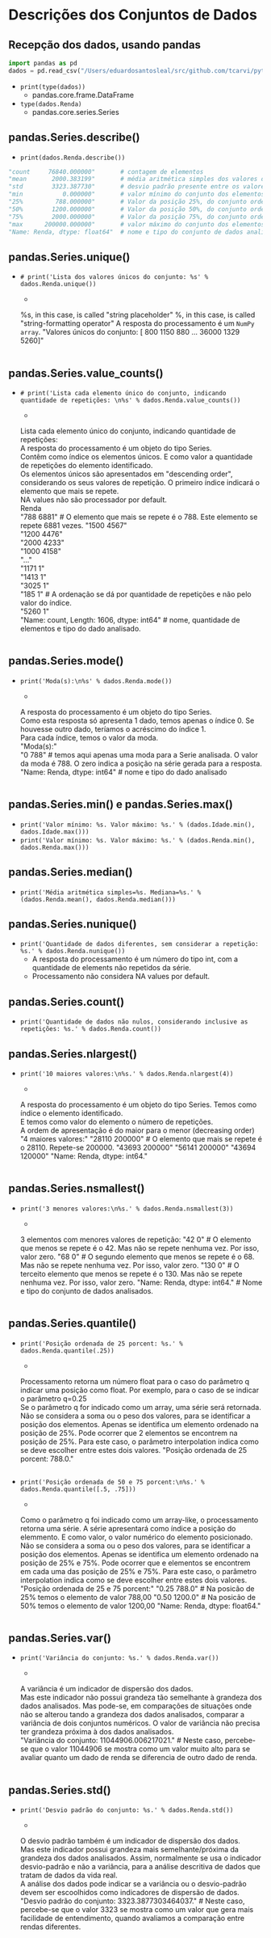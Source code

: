 # Descrições dos Conjuntos de Dados


## Recepção dos dados, usando pandas
```python
import pandas as pd
dados = pd.read_csv("/Users/eduardosantosleal/src/github.com/tcarvi/pythonTutorials/myvenv/Curso_de_Estatistica_Parte_2/dados.csv")
```  
- `print(type(dados))`
    - pandas.core.frame.DataFrame
- `type(dados.Renda)`
    - pandas.core.series.Series

## pandas.Series.describe()
- `print(dados.Renda.describe())`  
```python  
"count     76840.000000"       # contagem de elementos  
"mean       2000.383199"       # média aritmética simples dos valores dos elementos  
"std        3323.387730"       # desvio padrão presente entre os valores dos elementos  
"min           0.000000"       # valor mínimo do conjunto dos elementos  
"25%         788.000000"       # Valor da posição 25%, do conjunto ordenado de elementos.  
"50%        1200.000000"       # Valor da posição 50%, do conjunto ordenado de elementos.  
"75%        2000.000000"       # Valor da posição 75%, do conjunto ordenado de elementos.  
"max      200000.000000"       # valor máximo do conjunto dos elementos  
"Name: Renda, dtype: float64"  # nome e tipo do conjunto de dados analisado  
```  

## pandas.Series.unique()
- `# print('Lista dos valores únicos do conjunto: %s' % dados.Renda.unique())`
    - ```python
    %s, in this case, is called "string placeholder"
    %, in this case, is called "string-formatting operator"
    A resposta do processamento é um `NumPy array`.
    "Valores únicos do conjunto: [  800  1150   880 ... 36000  1329  5260]"
    ```  

## pandas.Series.value_counts()
- `# print('Lista cada elemento único do conjunto, indicando quantidade de repetições: \n%s' % dados.Renda.value_counts())`  
    - ```python
    Lista cada elemento único do conjunto, indicando quantidade de repetições:    
    A resposta do processamento é um objeto do tipo Series.  
    Contêm como índice os elementos únicos. E como valor a quantidade de repetições do elemento identificado.  
    Os elementos únicos são apresentados em "descending order", considerando os seus valores de repetição. O primeiro índice indicará o elemento que mais se repete.  
    NA values não são processador por default.   
    Renda  
    "788     6881"           # O elemento que mais se repete é o 788. Este elemento se repete 6881 vezes.
    "1500    4567"  
    "1200    4476"  
    "2000    4233"  
    "1000    4158"  
            "..."   
    "1171       1"  
    "1413       1"  
    "3025       1"  
    "185        1"           # A ordenação se dá por quantidade de repetições e não pelo valor do índice.   
    "5260       1"  
    "Name: count, Length: 1606, dtype: int64"  # nome, quantidade de elementos e tipo do dado analisado.
    ```  

## pandas.Series.mode()
- `print('Moda(s):\n%s' % dados.Renda.mode())`  
    - ```python
    A resposta do processamento é um objeto do tipo Series.  
    Como esta resposta só apresenta 1 dado, temos apenas o índice 0.
    Se houvesse outro dado, teríamos o acréscimo do índice 1.  
    Para cada índice, temos o valor da moda.  
    "Moda(s):"  
    "0    788"                     # temos aqui apenas uma moda para a Serie analisada. O valor da moda é 788. O zero indica a posição na série gerada para a resposta.   
    "Name: Renda, dtype: int64"    # nome e tipo do dado analisado
    ```  

## pandas.Series.min() e pandas.Series.max()
- `print('Valor mínimo: %s. Valor máximo: %s.' % (dados.Idade.min(), dados.Idade.max()))`
- `print('Valor mínimo: %s. Valor máximo: %s.' % (dados.Renda.min(), dados.Renda.max()))`  

## pandas.Series.median()
- `print('Média aritmética simples=%s. Mediana=%s.' % (dados.Renda.mean(), dados.Renda.median()))`

## pandas.Series.nunique()
- `print('Quantidade de dados diferentes, sem considerar a repetição: %s.' % dados.Renda.nunique())`
    - A resposta do processamento é um número do tipo int, com a quantidade de elements não repetidos da série. 
    - Processamento não considera NA values por default.

## pandas.Series.count()
- `print('Quantidade de dados não nulos, considerando inclusive as repetições: %s.' % dados.Renda.count())`  

## pandas.Series.nlargest()
- `print('10 maiores valores:\n%s.' % dados.Renda.nlargest(4))`
    - ```python
    A resposta do processamento é um objeto do tipo Series.
    Temos como índice o elemento identificado.  
    E temos como valor do elemento o número de repetições.  
    A ordem de apresentação é do maior para o menor (decreasing order)
    "4 maiores valores:" 
    "28110    200000"     # O elemento que mais se repete é o 28110. Repete-se 200000.
    "43693    200000"
    "56141    200000"
    "43694    120000"
    "Name: Renda, dtype: int64."
    ``` 

## pandas.Series.nsmallest()
- `print('3 menores valores:\n%s.' % dados.Renda.nsmallest(3))`
    - ```python
    3 elementos com menores valores de repetição:
    "42     0"                 # O elemento que menos se repete é o 42. Mas não se repete nenhuma vez. Por isso, valor zero.
    "68     0"                  # O segundo elemento que menos se repete é o 68. Mas não se repete nenhuma vez. Por isso, valor zero. 
    "130    0"                  # O terceito elemento que menos se repete é o 130. Mas não se repete nenhuma vez. Por isso, valor zero.
    "Name: Renda, dtype: int64." # Nome e tipo do conjunto de dados analisados.
    ```  

## pandas.Series.quantile()
- `print('Posição ordenada de 25 porcent: %s.' % dados.Renda.quantile(.25))`
    - ```python  
    Processamento retorna um número float para o caso do parâmetro q indicar uma posição como float. Por exemplo, para o caso de se indicar o parâmetro q=0.25  
    Se o parâmetro q for indicado como um array, uma série será retornada.  
    Não se considera a soma ou o peso dos valores, para se identificar a posição dos elementos.
    Apenas se identifica um elemento ordenado na posição de 25%.
    Pode ocorrer que 2 elementos se encontrem na posição de 25%. Para este caso, o parâmetro interpolation indica como se deve escolher entre estes dois valores. 
    "Posição ordenada de 25 porcent: 788.0."
    ``` 
- `print('Posição ordenada de 50 e 75 porcent:\n%s.' % dados.Renda.quantile([.5, .75]))`
    - ```python  
    Como o parâmetro q foi indicado como um array-like, o processamento retorna uma série.
    A série apresentará como índice a posição do elemmento. E como valor, o valor numérico do elemento posicionado.  
    Não se considera a soma ou o peso dos valores, para se identificar a posição dos elementos.
    Apenas se identifica um elemento ordenado na posição de 25% e 75%.
    Pode ocorrer que e elementos se encontrem em cada uma das posição de 25% e 75%. Para este caso, o parâmetro interpolation indica como se deve escolher entre estes dois valores. 
    "Posição ordenada de 25 e 75 porcent:"
    "0.25     788.0"               # Na posicão de 25% temos o elemento de valor 788,00
    "0.50    1200.0"               # Na posicão de 50% temos o elemento de valor 1200,00
    "Name: Renda, dtype: float64."
    ``` 

## pandas.Series.var()
- `print('Variância do conjunto: %s.' % dados.Renda.var())`
    - ```python
    A variância é um indicador de dispersão dos dados.  
    Mas este indicador não possui grandeza tão semelhante à grandeza dos dados analisados.
    Mas pode-se, em comparações de situações onde não se alterou tando a grandeza dos dados analisados, comparar a variância de dois conjuntos numéricos. O valor de variância não precisa ter grandeza próxima à dos dados analisados.    
    "Variância do conjunto: 11044906.006217021."  # Neste caso, percebe-se que o valor 11044906 se mostra como um valor muito alto para se avaliar quanto um dado de renda se diferencia de outro dado de renda.
    ```

## pandas.Series.std()
- `print('Desvio padrão do conjunto: %s.' % dados.Renda.std())`
    - ```python
    O desvio padrão também é um indicador de dispersão dos dados.  
    Mas este indicador possui grandeza mais semelhante/próxima da grandeza dos dados analisados.
    Assim, normalmente se usa o indicador desvio-padrão e não a variância, para a análise descritiva de dados que tratam de dados da vida real.  
    A análise dos dados pode indicar se a variância ou o desvio-padrão devem ser escoolhidos como indicadores de dispersão de dados.  
    "Desvio padrão do conjunto: 3323.3877303464037."  # Neste caso, percebe-se que o valor 3323 se mostra como um valor que gera mais facilidade de entendimento, quando avaliamos a comparação entre rendas diferentes.
    ```
